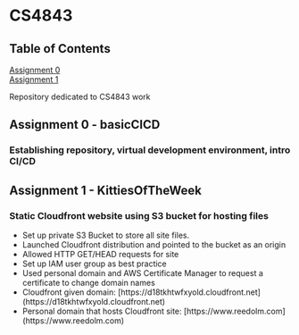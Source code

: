 # CS4843
## Table of Contents
[Assignment 0](#Assignment0)</br>
[Assignment 1](#Assignment1)

Repository dedicated to CS4843 work

## Assignment 0 - basicCICD <a name="Assignment0"></a>
### Establishing repository, virtual development environment, intro CI/CD

## Assignment 1 - KittiesOfTheWeek <a name="Assignment1"></a>
### Static Cloudfront website using S3 bucket for hosting files
<ul>
  <li>Set up private S3 Bucket to store all site files.</li>
  <li>Launched Cloudfront distribution and pointed to the bucket as an origin</li>
  <li>Allowed HTTP GET/HEAD requests for site</li>
  <li>Set up IAM user group as best practice</li>
  <li>Used personal domain and AWS Certificate Manager to request a certificate to change domain names</li>
  <li>Cloudfront given domain: [https://d18tkhtwfxyold.cloudfront.net](https://d18tkhtwfxyold.cloudfront.net)</li>
  <li>Personal domain that hosts Cloudfront site: [https://www.reedolm.com](https://www.reedolm.com)</li>
</ul>
